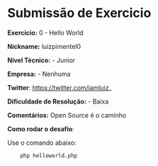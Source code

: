 # Submissão de Exercicio

**Exercicio:** 0 - Hello World

**Nickname:** luizpimentel0

**Nível Técnico:** - Junior

**Empresa:** - Nenhuma

**Twitter**: https://twitter.com/iamluiz_

**Dificuldade de Resolução:** - Baixa

**Comentários:** Open Source é o caminho

**Como rodar o desafio**: 

Use o comando abaixo: 
```bash
    php helloworld.php
```